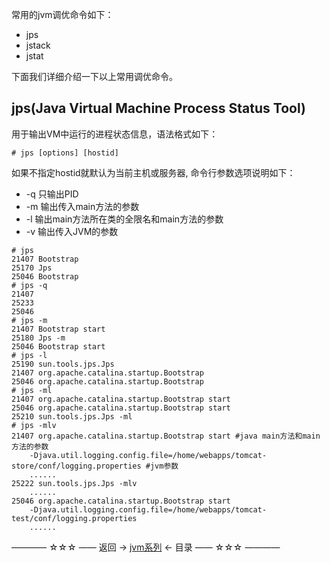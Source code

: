 常用的jvm调优命令如下：

* jps
* jstack
* jstat

下面我们详细介绍一下以上常用调优命令。

## jps(Java Virtual Machine Process Status Tool)

用于输出VM中运行的进程状态信息，语法格式如下：

```shell
# jps [options] [hostid]
```

如果不指定hostid就默认为当前主机或服务器, 命令行参数选项说明如下：

* -q 只输出PID
* -m 输出传入main方法的参数
* -l 输出main方法所在类的全限名和main方法的参数
* -v 输出传入JVM的参数

```shell
# jps
21407 Bootstrap
25170 Jps
25046 Bootstrap
# jps -q
21407
25233
25046
# jps -m
21407 Bootstrap start
25180 Jps -m
25046 Bootstrap start
# jps -l
25190 sun.tools.jps.Jps
21407 org.apache.catalina.startup.Bootstrap
25046 org.apache.catalina.startup.Bootstrap
# jps -ml
21407 org.apache.catalina.startup.Bootstrap start
25046 org.apache.catalina.startup.Bootstrap start
25210 sun.tools.jps.Jps -ml
# jps -mlv
21407 org.apache.catalina.startup.Bootstrap start #java main方法和main方法的参数
	-Djava.util.logging.config.file=/home/webapps/tomcat-store/conf/logging.properties #jvm参数
	......
25222 sun.tools.jps.Jps -mlv
	......
25046 org.apache.catalina.startup.Bootstrap start 
	-Djava.util.logging.config.file=/home/webapps/tomcat-test/conf/logging.properties 
	......
```

———— ☆☆☆ —— 返回 -> [jvm系列](index.md) <- 目录 —— ☆☆☆ ————

